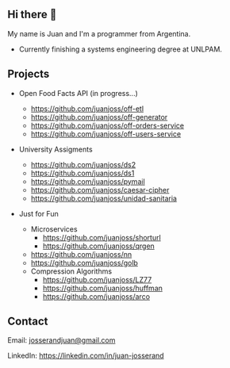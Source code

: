 ## Hi there 👋

My name is Juan and I'm a programmer from Argentina.

* Currently finishing a systems engineering degree at UNLPAM.

## Projects

* Open Food Facts API (in progress...)
  - https://github.com/juanjoss/off-etl
  - https://github.com/juanjoss/off-generator
  - https://github.com/juanjoss/off-orders-service
  - https://github.com/juanjoss/off-users-service
 
* University Assigments
  - https://github.com/juanjoss/ds2
  - https://github.com/juanjoss/ds1
  - https://github.com/juanjoss/pymail
  - https://github.com/juanjoss/caesar-cipher
  - https://github.com/juanjoss/unidad-sanitaria

* Just for Fun
  - Microservices
    - https://github.com/juanjoss/shorturl
    - https://github.com/juanjoss/qrgen
  - https://github.com/juanjoss/nn
  - https://github.com/juanjoss/golb
  - Compression Algorithms
    - https://github.com/juanjoss/LZ77
    - https://github.com/juanjoss/huffman
    - https://github.com/juanjoss/arco

## Contact

Email: josserandjuan@gmail.com

LinkedIn: https://linkedin.com/in/juan-josserand

<!-- Website: in progress... -->
